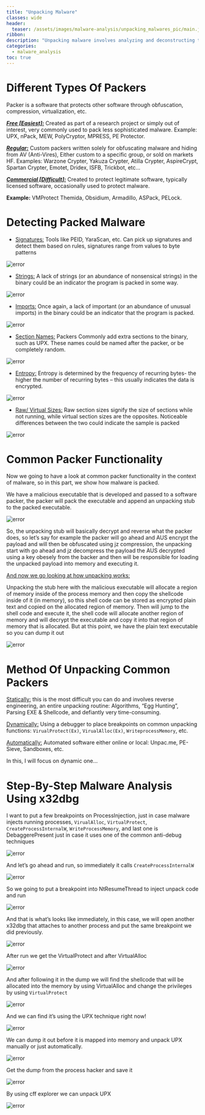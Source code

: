 ```yaml
---
title: "Unpacking Malware"
classes: wide
header:
  teaser: /assets/images/malware-analysis/unpacking_malwares_pic/main.jpg
ribbon:
description: "Unpacking malware involves analyzing and deconstructing the protective layers that malware authors use to obfuscate their code. This process helps in understanding the true functionality of the malware, allowing cybersecurity professionals to develop effective defenses and countermeasures"
categories:
  - malware_analysis
toc: true
---
```



# Different Types Of Packers
Packer is a software that protects other software through obfuscation, compression, virtualization, etc.

<u>***Free [Easiest]:***</u> Created as part of a research project or simply out of interest, very commonly used to pack less sophisticated malware.
Example: UPX, nPack, MEW, PolyCryptor, MPRESS, PE Protector.

<u>***Regular:***</u> Custom packers written solely for obfuscating malware and hiding from AV (Anti-Vires), Either custom to a specific group, or sold on markets HF.
Examples: Warzone Crypter, Yakuza Crypter, Atilla Crypter, AspireCrypt, Spartan Crypter, Emotet, Dridex, ISFB, Trickbot, etc...

<u>***Commercial [Difficult]:***</u> Created to protect legitimate software, typically licensed software, occasionally used to protect malware.

**Example:** VMProtect Themida, Obsidium, Armadillo, ASPack, PELock.


# Detecting Packed Malware 

- <u>Signatures:</u> Tools like PEID, YaraScan, etc. Can pick up signatures and detect them based on rules, signatures range from values to byte patterns
                  

![error](/assets/images/malware-analysis/unpacking_malwares_pic/peid.png)


- <u>Strings:</u> A lack of strings (or an abundance of nonsensical strings) in the binary could be an indicator the program is packed in some way.
 

![error](/assets/images/malware-analysis/unpacking_malwares_pic/strings.png)


 - <u>Imports:</u> Once again, a lack of important (or an abundance of unusual imports) in the binary could be an indicator that the program is packed. 

 
![error](/assets/images/malware-analysis/unpacking_malwares_pic/imports.png)


- <u>Section Names:</u> Packers Commonly add extra sections to the binary, such as UPX. These names could be named after the packer, or be completely random. 
 

![error](/assets/images/malware-analysis/unpacking_malwares_pic/section_names.png)


- <u>Entropy:</u> Entropy is determined by the frequency of recurring bytes- the higher the number of recurring bytes – this usually indicates the data is encrypted.


![error](/assets/images/malware-analysis/unpacking_malwares_pic/entropy.png)


- <u>Raw/ Virtual Sizes:</u> Raw section sizes signify the size of sections while not running, while virtual section sizes are the opposites. Noticeable differences between the two could indicate the sample is packed 

 
![error](/assets/images/malware-analysis/unpacking_malwares_pic/raw_virual_sizes.png)


# Common Packer Functionality 

Now we going to have a look at common packer functionality in the context of malware, so in this part, we show how malware is packed.

 We have a malicious executable that is developed and passed to a software packer, the packer will pack the executable and append an unpacking stub to the packed executable.


 ![error](/assets/images/malware-analysis/unpacking_malwares_pic/packing.png)


So, the unpacking stub will basically decrypt and reverse what the packer does, so let’s say for example the packer will go ahead and AUS encrypt the payload and will then be obfuscated using jz compression, the unpacking start with go ahead and jz decompress the payload the AUS decrypted using a key obesely from the backer and then will be responsible for loading the unpacked payload into memory and executing it.


<u>And now we go looking at how unpacking works:</u>

Unpacking the stub here with the malicious executable will allocate a region of memory inside of the process memory and then copy the shellcode inside of it (in memory), so this shell code can be stored as encrypted plain text and copied on the allocated region of memory.
Then will jump to the shell code and execute it, the shell code will allocate another region of memory and will decrypt the executable and copy it into that region of memory that is allocated.
 But at this point, we have the plain text executable so you can dump it out 


![error](/assets/images/malware-analysis/unpacking_malwares_pic/unpacking.png)


# Method Of Unpacking Common Packers

<u>Statically:</u> this is the most difficult you can do and involves reverse engineering, an entire unpacking routine: Algorithms, “Egg Hunting”, Parsing EXE & Shellcode, and defiantly very time-consuming.

<u>Dynamically:</u> Using a debugger to place breakpoints on common unpacking functions: `VirualProtect(Ex)`, `VirualAlloc(Ex)`, `WriteprocessMemory`, etc.

<u>Automatically:</u> Automated software either online or local: Unpac.me, PE-Sieve, Sandboxes, etc.

In this, I will focus on dynamic one…


# Step-By-Step Malware Analysis Using x32dbg

I want to put a few breakpoints on ProcessInjection, just in case malware injects running processes, `VirualAlloc`, `VirtualProtect`, `CreateProcessInternalW`, `WriteProcessMemory`, and last one is DebaggerePresent just in case it uses one of the common anti-debug techniques 


![error](/assets/images/malware-analysis/unpacking_malwares_pic/isdebaggerpresent.png)


And let’s go ahead and run, so immediately it calls `CreateProcessInternalW`
 

![error](/assets/images/malware-analysis/unpacking_malwares_pic/run.png)


So we going to put a breakpoint into NtResumeThread to inject unpack code and run 


![error](/assets/images/malware-analysis/unpacking_malwares_pic/resumethread.png)

 
And that is what’s looks like immediately, in this case, we will open another x32dbg that attaches to another process and put the same breakpoint we did previously.
 

![error](/assets/images/malware-analysis/unpacking_malwares_pic/attach.png)


After run we get the VirtualProtect and after VirtualAlloc
 

![error](/assets/images/malware-analysis/unpacking_malwares_pic/virualalloc.png)



And after following it in the dump we will find the shellcode that will be allocated into the memory by using VirtualAlloc and change the privileges by using `VirtualProtect` 
 

![error](/assets/images/malware-analysis/unpacking_malwares_pic/dump.png)


And we can find it’s using the UPX technique right now!


![error](/assets/images/malware-analysis/unpacking_malwares_pic/upx.png)

 
We can dump it out before it is mapped into memory and unpack UPX manually or just automatically.

 
 ![error](/assets/images/malware-analysis/unpacking_malwares_pic/mz_header.png)


Get the dump from the process hacker and save it 
 

![error](/assets/images/malware-analysis/unpacking_malwares_pic/save_dump.png)


By using cff explorer we can unpack UPX

 

![error](/assets/images/malware-analysis/unpacking_malwares_pic/cff.png)


